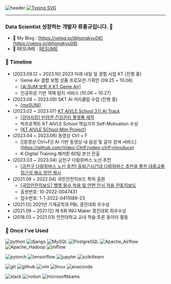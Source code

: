 ![header](https://capsule-render.vercel.app/api?type=waving&color=6994CDEE&text=&animation=twinkling&height=80)
[![Typing SVG](https://readme-typing-svg.demolab.com?font=Alkatra&weight=500&size=45&duration=4000&pause=3&color=6994CDEE&center=false&vCenter=false&multiline=true&repeat=true&width=1000&height=100&lines=Welcome+to+hongkyu's+github!👋)](https://git.io/typing-svg)
<div align="left">

---

### Data Scientist 성장하는 개발자 류홍규입니다. 👋

- 🏫 My Blog : [https://velog.io/@hongkyu08](https://velog.io/@hongkyu08)
- 🌱 RESUME : [RESUME](https://hongkyu08.oopy.io/)

### 🚀 Timeline
- (2023.09.12 ~ 2023.10) 2023 미래 내일 일 경험 사업 KT (진행 중)
  - Genie Air 결합 보험 상품 프로모션 기획안 (09.25 ~ 10.06)
  - [[숨:SUM 보험 X KT Genie Air]](https://hongkyu08.oopy.io/efc9a247-4c2d-4eb5-9b5b-9e98c4be6911)
  - 인공위성 기반 객체 탐지 서비스 (10.06 ~ 10.27)
- (2023.08 ~ 2023.09) SKT AI 커리큘럼 수업 (진행 중)
  - [[mySUNI]](https://mysuni.sk.com/login)
- (2023.02 ~ 2023.07) [KT AIVLE School 3기 AI Track](https://aivle.kt.co.kr/)
  - [[강아지킴] 반려견 건강관리 플랫폼 제작](https://hongkyu08.oopy.io/projects/4)
  - 빅프로젝트 KT AIVLE School 핵심가치 Self-Motivation 수상
  - [[KT AIVLE SChool Mini Project]](https://hongkyu08.oopy.io/projects/1)
- (2023.04 ~ 2023.06) 동영상 Ctrl + F
    - [[동영상 Ctrl+F]] AI 기반 동영상 내 음성 및 글자 검색 서비스](https://github.com/Video-CtrlF/video-ctrlf-introduce)
    - K-Digital Training 해커톤 60팀 본선 진출
- (2023.03 ~ 2023.04) 금천구 다람쥐버스 노선 추천
    - [[금천구 다람쥐버스 노선 추천] 출퇴근시간대 다람쥐버스 추천을 통한 대중교통 접근성 해소 방안 제시](https://hongkyu08.oopy.io/projects/2)
- (2021.09 ~ 2022.04) 국민안전킥보드 특허 출원
    - [[국민안전킥보드] 헬멧 필수 착용 및 안면 인식 적용 전동킥보드](https://hongkyu08.oopy.io/23cc9b74-d35b-4920-94f6-05fe7399ea48)
    - 출원번호: 10-2022-0047431
    - 접수번호: 1-1-2022-0411089-23
- (2021.12) 2021년 기계공학과 PBL 경진대회 우수상
- (2021.09 ~ 2021.12) 제 6회 INU Maker 경진대회 최우수상
- (2018.03 ~ 2021.03) 인천대학교 교내 학술 토론 동아리 활동

### 🔨 Once I've Used
![python](https://img.shields.io/badge/python-3776AB?style=flat&logo=python&logoColor=white)
![django](https://img.shields.io/badge/django-092E20?style=flat&logo=django&logoColor=white)
![MySQL](https://img.shields.io/badge/MySQL-4479A1?style=flat&logo=MySQL&logoColor=white)
![PostgreSQL](https://img.shields.io/badge/PostgreSQL-4169E1?style=flat&logo=PostgreSQL&logoColor=white)
![Apache_Airflow](https://img.shields.io/badge/Apache_Airflow-017CEE?style=flat&logo=ApacheAirflow&logoColor=white)
![Apache_Hadoop](https://img.shields.io/badge/Apache_Hadoop-66CCFF?style=flat&logo=ApacheHadoop&logoColor=white)
![mlflow](https://img.shields.io/badge/mlflow-0194E2?style=flat&logo=mlflow&logoColor=white)

![pytorch](https://img.shields.io/badge/pytorch-EE4C2C?style=flat&logo=pytorch&logoColor=white)
![tensorflow](https://img.shields.io/badge/tensorflow-FF6F00?style=flat&logo=tensorflow&logoColor=white)
![jupyter](https://img.shields.io/badge/jupyter-F37626?style=flat&logo=jupyter&logoColor=white)
![scikitlearn](https://img.shields.io/badge/scikitlearn-F7931E?style=flat&logo=scikitlearn&logoColor=white)

![git](https://img.shields.io/badge/git-F05032?style=flat&logo=git&logoColor=white)
![github](https://img.shields.io/badge/github-181717?style=flat&logo=github&logoColor=white)
![vim](https://img.shields.io/badge/vim-019733?style=flat&logo=vim&logoColor=white)
![linux](https://img.shields.io/badge/linux-FCC624?style=flat&logo=linux&logoColor=white)
![anaconda](https://img.shields.io/badge/anaconda-44A833?style=flat&logo=anaconda&logoColor=white)

![slack](https://img.shields.io/badge/slack-4A154B?style=flat&logo=slack&logoColor=white)
![notion](https://img.shields.io/badge/notion-000000?style=flat&logo=notion&logoColor=white)
![microsoftteams](https://img.shields.io/badge/microsoftteams-6264A7?style=flat&logo=microsoftteams&logoColor=white)
